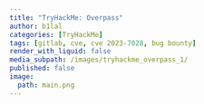 ```yaml
---
title: "TryHackMe: Overpass"
author: b1lal
categories: [TryHackMe]
tags: [gitlab, cve, cve 2023-7028, bug bounty]
render_with_liquid: false
media_subpath: /images/tryhackme_overpass_1/
published: false
image:
  path: main.png
---
```



<style>
.center img {
  display:block;
  margin-left:auto;
  margin-right:auto;
}
.wrap pre{
    white-space: pre-wrap;
}

.post-desc {
  font-family: 'Open Sans', sans-serif !important;
}
</style>
